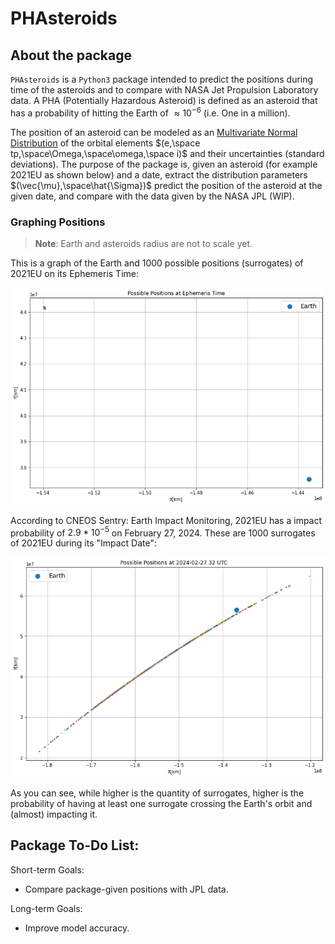 # PHAsteroids

## About the package
`PHAsteroids` is a `Python3` package intended to predict the positions during time of the asteroids and to compare with NASA Jet Propulsion Laboratory data. A PHA (Potentially Hazardous Asteroid) is defined as an asteroid that has a probability of hitting the Earth of $\approx 10^{-6}$ (i.e. One in a million).

The position of an asteroid can be modeled as an [Multivariate Normal Distribution](https://en.wikipedia.org/wiki/Multivariate_normal_distribution) of the orbital elements $(e,\space tp,\space\Omega,\space\omega,\space i)$ and their uncertainties (standard deviations). The purpose of the package is, given an asteroid (for example 2021EU as shown below) and a date, extract the distribution parameters $(\vec{\mu},\space\hat{\Sigma})$ predict the position of the asteroid at the given date, and compare with the data given by the NASA JPL (WIP).

### Graphing Positions
> **Note**: Earth and asteroids radius are not to scale yet.

This is a graph of the Earth and 1000 possible positions (surrogates) of 2021EU on its Ephemeris Time:
<p align="center">
<img src="https://github.com/Leonarda2g/PHAsteroids/blob/e9853a1c46805c7a992fd8e505134f0eddfe6ad4/gallery/EPHEMERIS%20TIME.png" width="800"/>
</p>

According to CNEOS Sentry: Earth Impact Monitoring, 2021EU has a impact probability of $2.9*10^{-5}$ on February 27, 2024. These are 1000 surrogates of 2021EU during its "Impact Date":
<p align="center">
<img src="https://github.com/Leonarda2g/PHAsteroids/blob/6006364e71b13f4c8ddaab8f37135778f7605aaa/gallery/ET.png" width="800"/>
</p>

As you can see, while higher is the quantity of surrogates, higher is the probability of having at least one surrogate crossing the Earth's orbit and (almost) impacting it.

## Package To-Do List:
Short-term Goals: 
* Compare package-given positions with JPL data.

Long-term Goals: 
* Improve model accuracy. 

